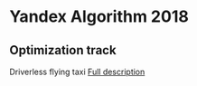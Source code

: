 # Yandex Algorithm 2018
## Optimization track

Driverless flying taxi [Full description](https://contest.yandex.com/contest/7655/problems)
